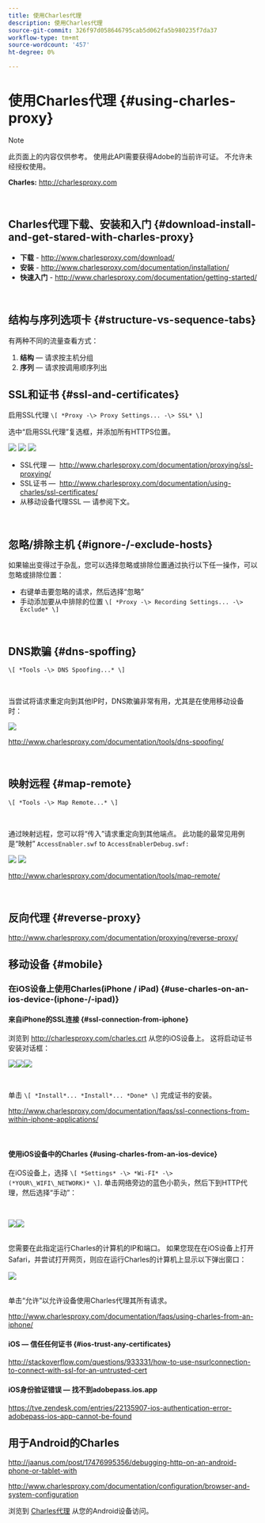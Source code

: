 ```yaml
---
title: 使用Charles代理
description: 使用Charles代理
source-git-commit: 326f97d058646795cab5d062fa5b980235f7da37
workflow-type: tm+mt
source-wordcount: '457'
ht-degree: 0%

---
```



# 使用Charles代理 {#using-charles-proxy}

>[!NOTE]
>
>此页面上的内容仅供参考。 使用此API需要获得Adobe的当前许可证。 不允许未经授权使用。


**Charles:** <http://charlesproxy.com>

 
## Charles代理下载、安装和入门 {#download-install-and-get-stared-with-charles-proxy}

- **下载** - <http://www.charlesproxy.com/download/>
- **安装** - <http://www.charlesproxy.com/documentation/installation/>
- **快速入门** - <http://www.charlesproxy.com/documentation/getting-started/>

 
## 结构与序列选项卡 {#structure-vs-sequence-tabs}

有两种不同的流量查看方式：

1. **结构**  — 请求按主机分组
1. **序列**  — 请求按调用顺序列出


## SSL和证书 {#ssl-and-certificates}

启用SSL代理 `\[ *Proxy -\> Proxy Settings... -\> SSL* \]`

选中“启用SSL代理”复选框，并添加所有HTTPS位置。


![](https://dzf8vqv24eqhg.cloudfront.net/userfiles/258/326/ckfinder/images/ProxySettings.PNG) ![](https://dzf8vqv24eqhg.cloudfront.net/userfiles/258/326/ckfinder/images/SSLSettings.PNG) ![](https://dzf8vqv24eqhg.cloudfront.net/userfiles/258/326/ckfinder/images/AddHttpsLocations.PNG)



- SSL代理 —  <http://www.charlesproxy.com/documentation/proxying/ssl-proxying/>
- SSL证书 —  <http://www.charlesproxy.com/documentation/using-charles/ssl-certificates/>
- 从移动设备代理SSL — 请参阅下文。

 
## 忽略/排除主机 {#ignore-/-exclude-hosts}

如果输出变得过于杂乱，您可以选择忽略或排除位置通过执行以下任一操作，可以忽略或排除位置：

- 右键单击要忽略的请求，然后选择“忽略”
- 手动添加要从中排除的位置 `\[ *Proxy -\> Recording Settings... -\> Exclude* \]`

 
## DNS欺骗 {#dns-spoffing}

`\[ *Tools -\> DNS Spoofing...* \]`

 

当尝试将请求重定向到其他IP时，DNS欺骗非常有用，尤其是在使用移动设备时：

![](https://dzf8vqv24eqhg.cloudfront.net/userfiles/258/326/ckfinder/images/DNSSpoofing.PNG)

<http://www.charlesproxy.com/documentation/tools/dns-spoofing/>

 
## 映射远程 {#map-remote}

`\[ *Tools -\> Map Remote...* \]`

 

通过映射远程，您可以将“传入”请求重定向到其他端点。 此功能的最常见用例是“映射” `AccessEnabler.swf` to `AccessEnablerDebug.swf:`

![](https://dzf8vqv24eqhg.cloudfront.net/userfiles/258/326/ckfinder/images/MapRemote.PNG) ![](https://dzf8vqv24eqhg.cloudfront.net/userfiles/258/326/ckfinder/images/MapRemoteAdd.PNG)

<http://www.charlesproxy.com/documentation/tools/map-remote/>

 

## 反向代理 {#reverse-proxy}

<http://www.charlesproxy.com/documentation/proxying/reverse-proxy/>

## 移动设备 {#mobile}

### 在iOS设备上使用Charles(iPhone / iPad) {#use-charles-on-an-ios-device-(iphone-/-ipad)}

#### 来自iPhone的SSL连接 {#ssl-connection-from-iphone}

浏览到 <http://charlesproxy.com/charles.crt> 从您的iOS设备上。  这将启动证书安装对话框：

![](https://dzf8vqv24eqhg.cloudfront.net/userfiles/258/326/ckfinder/images/iOSDeviceSSLCertificate1\(1\)。PNG)![](https://dzf8vqv24eqhg.cloudfront.net/userfiles/258/326/ckfinder/images/iOSDeviceSSLCertificate2\(1\)。PNG)![](https://dzf8vqv24eqhg.cloudfront.net/userfiles/258/326/ckfinder/images/iOSDeviceSSLCertificate3.PNG)

 </br>

单击 `\[ *Install*... *Install*... *Done* \]` 完成证书的安装。

<http://www.charlesproxy.com/documentation/faqs/ssl-connections-from-within-iphone-applications/>

 

#### 使用iOS设备中的Charles {#using-charles-from-an-ios-device}

在iOS设备上，选择 `\[ *Settings* -\> *Wi-FI* -\> (*YOUR\_WIFI\_NETWORK)* \]`. 单击网络旁边的蓝色小箭头，然后下到HTTP代理，然后选择“手动”： 


 </br>

![](https://dzf8vqv24eqhg.cloudfront.net/userfiles/258/326/ckfinder/images/iOSDeviceManualProxy1.png)![](https://dzf8vqv24eqhg.cloudfront.net/userfiles/258/326/ckfinder/images/iOSDeviceManualProxy2.PNG)


 </br>
您需要在此指定运行Charles的计算机的IP和端口。 <span style="line-height: 1.6em;">如果您现在在iOS设备上打开Safari，并尝试打开网页，则应在运行Charles的计算机上显示以下弹出窗口：
 
 </br>

![](https://dzf8vqv24eqhg.cloudfront.net/userfiles/258/326/ckfinder/images/iOSDeviceManualProxy3.PNG)

</br>
单击“允许”以允许设备使用Charles代理其所有请求。

<http://www.charlesproxy.com/documentation/faqs/using-charles-from-an-iphone/>


#### iOS — 信任任何证书 {#ios-trust-any-certificates}

<http://stackoverflow.com/questions/933331/how-to-use-nsurlconnection-to-connect-with-ssl-for-an-untrusted-cert>

#### iOS身份验证错误 — 找不到adobepass.ios.app

<https://tve.zendesk.com/entries/22135907-ios-authentication-error-adobepass-ios-app-cannot-be-found>


## 用于Android的Charles

<http://jaanus.com/post/17476995356/debugging-http-on-an-android-phone-or-tablet-with>

<http://www.charlesproxy.com/documentation/configuration/browser-and-system-configuration>


浏览到 [Charles代理](http://charlesproxy.com/charles.crt) 从您的Android设备访问。
